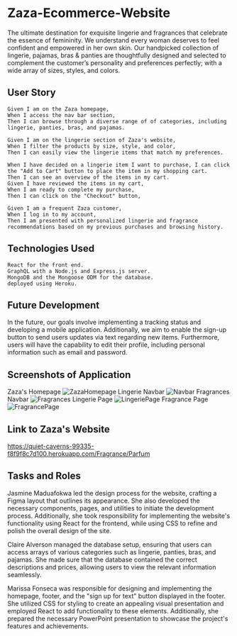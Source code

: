 # Zaza-Ecommerce-Website

The ultimate destination for exquisite lingerie and fragrances that celebrate the essence of femininity. 
We understand every woman deserves to feel confident and empowered in her own skin. Our handpicked collection of lingerie, pajamas, bras & panties are thoughtfully designed and selected to complement the customer’s personality and preferences perfectly; with a wide array of sizes, styles, and colors. 


## User Story 
```
Given I am on the Zaza homepage,
When I access the nav bar section,
Then I can browse through a diverse range of of categories, including lingerie, panties, bras, and pajamas.

Given I am on the lingerie section of Zaza's website,
When I filter the products by size, style, and color,
Then I can easily view the lingerie items that match my preferences.

When I have decided on a lingerie item I want to purchase, I can click the "Add to Cart" button to place the item in my shopping cart.
Then I can see an overview of the items in my cart.
Given I have reviewed the items in my cart,
When I am ready to complete my purchase,
Then I can click on the "Checkout" button,

Given I am a frequent Zaza customer,
When I log in to my account,
Then I am presented with personalized lingerie and fragrance recommendations based on my previous purchases and browsing history.
```

## Technologies Used 
```
React for the front end.
GraphQL with a Node.js and Express.js server.
MongoDB and the Mongoose ODM for the database.
deployed using Heroku.
```

## Future Development 
In the future, our goals involve implementing a tracking status and developing a mobile application. Additionally, we aim to enable the sign-up button to send users updates via text regarding new items. Furthermore, users will have the capability to edit their profile, including personal information such as email and password.


## Screenshots of Application 
Zaza's Homepage 
![ZazaHomepage](https://res.cloudinary.com/dkbpdyz0z/image/upload/v1691630475/ZAZA%20Website/Screenshot_2023-08-09_at_8.14.19_PM_mudq5z.png) 
Lingerie Navbar 
![Navbar](https://res.cloudinary.com/dkbpdyz0z/image/upload/v1691630539/ZAZA%20Website/Screenshot_2023-08-09_at_8.16.30_PM_flyecr.png)
Fragrances Navbar
![Fragrances](https://res.cloudinary.com/dkbpdyz0z/image/upload/v1691630504/ZAZA%20Website/Screenshot_2023-08-09_at_8.15.09_PM_of3xo7.png)
Lingerie Page 
![LingeriePage](https://res.cloudinary.com/dkbpdyz0z/image/upload/v1691630595/ZAZA%20Website/Screenshot_2023-08-09_at_8.16.45_PM_r2evv5.png)
Fragrance Page 
![FragrancePage](https://res.cloudinary.com/dkbpdyz0z/image/upload/v1691630627/ZAZA%20Website/Screenshot_2023-08-09_at_8.17.10_PM_s2yhu0.png)


## Link to Zaza's Website 
https://quiet-caverns-99335-f8f9f8c7d100.herokuapp.com/Fragrance/Parfum
## Tasks and Roles 

Jasmine Maduafokwa led the design process for the website, crafting a Figma layout that outlines its appearance. She also developed the necessary components, pages, and utilities to initiate the development process. Additionally, she took responsibility for implementing the website's functionality using React for the frontend, while using CSS to refine and polish the overall design of the site. 

Claire Alverson managed the database setup, ensuring that users can access arrays of various categories such as lingerie, panties, bras, and pajamas. She made sure that the database contained the correct descriptions and prices, allowing users to view the relevant information seamlessly.

Marissa Fonseca was responsible for designing and implementing the homepage, footer, and the "sign up for text" button displayed in the footer. She utilized CSS for styling to create an appealing visual presentation and employed React to add functionality to these elements. Additionally, she prepared the necessary PowerPoint presentation to showcase the project's features and achievements.